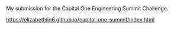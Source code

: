 My submission for the Capital One Engineering Summit Challenge.



https://elizabethlin6.github.io/capital-one-summit/index.html
